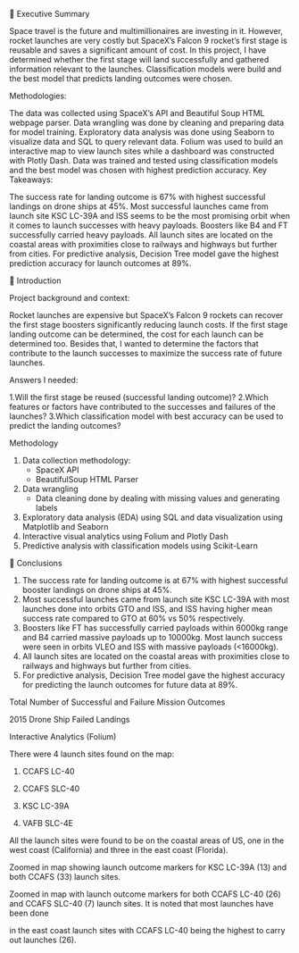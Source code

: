 🚀 Executive Summary

Space travel is the future and multimillionaires are investing in it. However, rocket launches are very costly but SpaceX’s Falcon 9 rocket’s first stage is reusable and saves a significant amount of cost. In this project, I have determined whether the first stage will land successfully and gathered information relevant to the launches. Classification models were build and the best model that predicts landing outcomes were chosen.

Methodologies:

The data was collected using SpaceX’s API and Beautiful Soup HTML webpage parser. Data wrangling was done by cleaning and preparing data for model training. Exploratory data analysis was done using Seaborn to visualize data and SQL to query relevant data. Folium was used to build an interactive map to view launch sites while a dashboard was constructed with Plotly Dash. Data was trained and tested using classification models and the best model was chosen with highest prediction accuracy.
Key Takeaways:

The success rate for landing outcome is 67% with highest successful landings on drone ships at 45%. Most successful launches came from launch site KSC LC-39A and ISS seems to be the most promising orbit when it comes to launch successes with heavy payloads. Boosters like B4 and FT successfully carried heavy payloads. All launch sites are located on the coastal areas with proximities close to railways and highways but further from cities. For predictive analysis, Decision Tree model gave the highest prediction accuracy for launch outcomes at 89%.
 

🚀 Introduction

Project background and context:

Rocket launches are expensive but SpaceX’s Falcon 9 rockets can recover the first stage boosters significantly reducing launch costs. If the first stage landing outcome can be determined, the cost for each launch can be determined too. Besides that, I wanted to determine the factors that contribute to the launch successes to maximize the success rate of future launches.

Answers I needed:

1.Will the first stage be reused (successful landing outcome)?
2.Which features or factors have contributed to the successes and failures of the launches?
3.Which classification model with best accuracy can be used to predict the landing outcomes?
 
Methodology
1. Data collection methodology:
   - SpaceX API
   - BeautifulSoup HTML Parser           
2. Data wrangling
    - Data cleaning done by dealing with missing values and generating labels
3. Exploratory data analysis (EDA) using SQL and data visualization using Matplotlib and Seaborn
4. Interactive visual analytics using Folium and Plotly Dash
5. Predictive analysis with classification models using Scikit-Learn


🚀 Conclusions

1. The success rate for landing outcome is at 67% with highest successful booster landings on drone ships at 45%.
2. Most successful launches came from launch site KSC LC-39A with most launches done into orbits GTO and ISS, and ISS having higher mean success rate compared to GTO at 60% vs 50% respectively. 
3. Boosters like FT has successfully carried payloads within 6000kg range and B4 carried massive payloads up to 10000kg. Most launch success were seen in orbits VLEO and ISS with massive payloads (<16000kg).
4. All launch sites are located on the coastal areas with proximities close to railways and highways but further from cities. 
5. For predictive analysis, Decision Tree model gave the highest accuracy for predicting the launch outcomes for future data at 89%.


 



 



 



 



 



 



 

Total Number of Successful and Failure Mission Outcomes 



 



 

2015 Drone Ship Failed Landings



 



 

 

Interactive Analytics (Folium)

 



There were 4 launch sites found on the map:

1. CCAFS LC-40

2. CCAFS SLC-40

3. KSC LC-39A

4. VAFB SLC-4E

All the launch sites were found to be on the coastal areas of US, one in the west coast (California) and three in the east coast (Florida).
 



Zoomed in map showing launch outcome markers for KSC LC-39A (13) and both CCAFS (33) launch sites.

 



Zoomed in map with launch outcome markers for both CCAFS LC-40 (26) and CCAFS SLC-40 (7) launch sites. It is noted that most launches have been done

in the east coast launch sites with CCAFS LC-40 being the highest to carry out launches (26).

 

 

 

 
